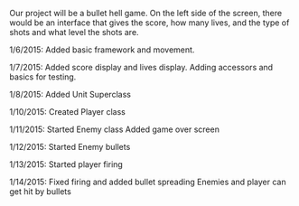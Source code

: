 Our project will be a bullet hell game. On the left side of the screen, there would be an interface that gives the score, how many lives, and the type of shots and what level the shots are.

1/6/2015: Added basic framework and movement.

1/7/2015: Added score display and lives display.
          Adding accessors and basics for testing.

1/8/2015: Added Unit Superclass

1/10/2015: Created Player class

1/11/2015: Started Enemy class
           Added game over screen
           
1/12/2015: Started Enemy bullets

1/13/2015: Started player firing

1/14/2015: Fixed firing and added bullet spreading
           Enemies and player can get hit by bullets
